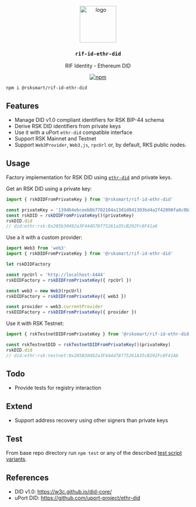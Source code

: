 <p align="middle">
    <img src="https://www.rifos.org/assets/img/logo.svg" alt="logo" height="100" >
</p>
<h3 align="middle"><code>rif-id-ethr-did</code></h3>
<p align="middle">
    RIF Identity - Ethereum DID
</p>
<p align="middle">
    <a href="https://badge.fury.io/js/%40rsksmart%2Frif-id-ethr-did">
        <img src="https://badge.fury.io/js/%40rsksmart%2Frif-id-ethr-did.svg" alt="npm" />
    </a>
</p>

```
npm i @rsksmart/rif-id-ethr-did
```

## Features

- Manage DID v1.0 compliant identifiers for RSK BIP-44 schema
- Derive RSK DID identifiers from private keys
- Use it with a uPort `ethr-did` compatible interface
- Support RSK Mainnet and Testnet
- Support `Web3Provider`, `Web3,js`, `rpcUrl` or, by default, RKS public nodes.

## Usage

Factory implementation for RSK DID using [`ethr-did`](https://github.com/uport-project/ethr-did) and private keys.

Get an RSK DID using a private key:

```javascript
import { rskDIDFromPrivateKey } from '@rsksmart/rif-id-ethr-did'

const privateKey = '139d64ebceeb8b7702104a13d1d041303bd4a2f42090fa8c0b11c89cb97a5b24'
const rskDID = rskDIDFromPrivateKey()(privateKey)
rskDID.did
// did:ethr:rsk:0x285b30492a3F444D78f75261a35cB292Fc8F41a6
```

Use a it with a custom provider:

```javascript
import Web3 from 'web3'
import { rskDIDFromPrivateKey } from '@rsksmart/rif-id-ethr-did'

let rskDIDFactory

const rpcUrl = 'http://localhost:4444'
rskDIDFactory = rskDIDFromPrivateKey({ rpcUrl })

const web3 = new Web3(rpcUrl)
rskDIDFactory = rskDIDFromPrivateKey({ web3 })

const provider = web3.currentProvider
rskDIDFactory = rskDIDFromPrivateKey({ provider })
```

Use it with RSK Testnet:

```typescript
import { rskTestnetDIDFromPrivateKey } from '@rsksmart/rif-id-ethr-did'

const rskTestnetDID = rskTestnetDIDFromPrivateKey()(privateKey)
rskDID.did
// did:ethr:rsk:testnet:0x285B30492a3F444d78f75261A35cB292Fc8F41A6
```

## Todo

- Provide tests for registry interaction

## Extend

- Support address recovery using other signers than private keys

## Test

From base repo directory run `npm test` or any of the described [test script variants](../../README#test).

## References

- DID v1.0: https://w3c.github.io/did-core/
- uPort DID: https://github.com/uport-project/ethr-did
